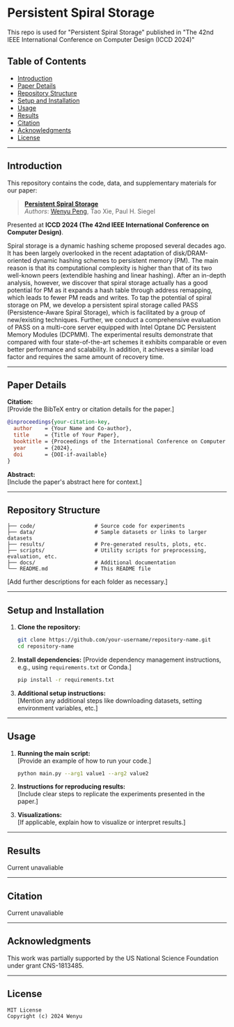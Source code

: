 
# **Persistent Spiral Storage**

This repo is used for "Persistent Spiral Storage" published in "The 42nd IEEE International Conference on Computer Design (ICCD 2024)" 

## **Table of Contents**
- [Introduction](#introduction)
- [Paper Details](#paper-details)
- [Repository Structure](#repository-structure)
- [Setup and Installation](#setup-and-installation)
- [Usage](#usage)
- [Results](#results)
- [Citation](#citation)
- [Acknowledgments](#acknowledgments)
- [License](#license)

---

## **Introduction**
This repository contains the code, data, and supplementary materials for our paper:

> [**Persistent Spiral Storage**](link-to-paper)  
> *Authors*: [Wenyu Peng](your-link), Tao Xie, Paul H. Siegel

Presented at **ICCD 2024 (The 42nd IEEE International Conference on Computer Design)**.

Spiral storage is a dynamic hashing scheme proposed several decades ago. It has been largely overlooked in the recent adaptation of disk/DRAM-oriented dynamic hashing schemes to persistent memory (PM). The main reason is that its computational complexity is higher than that of its two well-known peers (extendible hashing and linear hashing). After an in-depth analysis, however, we discover that spiral storage actually has a good potential for PM as it expands a hash table through address remapping, which leads to fewer PM reads and writes. To tap the potential of spiral storage on PM, we develop a persistent spiral storage called PASS (Persistence-Aware Spiral Storage), which is facilitated by a group of new/existing techniques. Further, we conduct a comprehensive evaluation of PASS on a multi-core server equipped with Intel Optane DC Persistent Memory Modules (DCPMM). The experimental results demonstrate that compared with four state-of-the-art schemes it exhibits comparable or even better performance and scalability. In addition, it achieves a similar load factor and requires the same amount of recovery time.

---

## **Paper Details**
**Citation:**  
[Provide the BibTeX entry or citation details for the paper.]  
```bibtex
@inproceedings{your-citation-key,
  author    = {Your Name and Co-author},
  title     = {Title of Your Paper},
  booktitle = {Proceedings of the International Conference on Computer Design (ICCD)},
  year      = {2024},
  doi       = {DOI-if-available}
}
```

**Abstract:**  
[Include the paper's abstract here for context.]

---

## **Repository Structure**
```
├── code/                   # Source code for experiments
├── data/                   # Sample datasets or links to larger datasets
├── results/                # Pre-generated results, plots, etc.
├── scripts/                # Utility scripts for preprocessing, evaluation, etc.
├── docs/                   # Additional documentation
└── README.md               # This README file
```

[Add further descriptions for each folder as necessary.]

---

## **Setup and Installation**
1. **Clone the repository:**
   ```bash
   git clone https://github.com/your-username/repository-name.git
   cd repository-name
   ```

2. **Install dependencies:**
   [Provide dependency management instructions, e.g., using `requirements.txt` or Conda.]  
   ```bash
   pip install -r requirements.txt
   ```

3. **Additional setup instructions:**  
   [Mention any additional steps like downloading datasets, setting environment variables, etc.]

---

## **Usage**
1. **Running the main script:**  
   [Provide an example of how to run your code.]  
   ```bash
   python main.py --arg1 value1 --arg2 value2
   ```

2. **Instructions for reproducing results:**  
   [Include clear steps to replicate the experiments presented in the paper.]

3. **Visualizations:**  
   [If applicable, explain how to visualize or interpret results.]

---

## **Results**
Current unavaliable


---

## **Citation**
Current unavaliable

---

## **Acknowledgments**
This work was partially supported by the US National Science Foundation under grant CNS-1813485. 

---

## **License**
```plaintext
MIT License
Copyright (c) 2024 Wenyu
```
